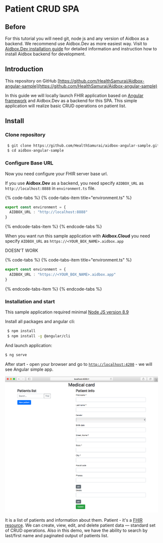 # Patient CRUD SPA

## Before

For this tutorial you will need git, node js and any version of Aidbox as a backend. We recommend use Aidbox.Dev as more easiest way. Visit to [Aidbox.Dev installation guide](../devbox/) for detailed information and instruction how to install Aidbox backend for development.

## Introduction

This repository on GitHub [https://github.com/HealthSamurai/Aidbox-angular-sample](https://github.com/HealthSamurai/Aidbox-angular-sample)

In this guide we will locally launch FHIR application based on  [Angular framework](https://angular.io) and Aidbox.Dev as a backend for this SPA. This simple application will realize basic CRUD operations on patient list.

## Install

### Clone repository

```bash
 $ git clone https://github.com/HealthSamurai/aidbox-angular-sample.git
 $ cd aidbox-angular-sample
```

### Configure Base URL

Now you need configure your FHIR server base url.

If you use **Aidbox.Dev** as a backend, you need specify `AIDBOX_URL` as `http://localhost:8888` in `environment.ts` file.

{% code-tabs %}
{% code-tabs-item title="environment.ts" %}
```typescript
export const environment = {
  AIDBOX_URL : "http://localhost:8888"
}
```
{% endcode-tabs-item %}
{% endcode-tabs %}

When you want run this sample application with **Aidbox.Cloud** you need specify `AIDBOX_URL` as `https://<YOUR_BOX_NAME>.aidbox.app`

DOESN'T WORK

{% code-tabs %}
{% code-tabs-item title="environment.ts" %}
```typescript
export const environment = {
  AIDBOX_URL : "https://<YOUR_BOX_NAME>.aidbox.app"
}
```
{% endcode-tabs-item %}
{% endcode-tabs %}

### Installation and start

This sample application required minimal [Node JS version 8.9](https://nodejs.org/en/)

Install all packages and angular cli:

```bash
 $ npm install
 $ npm install -g @angular/cli
```

And launch application:

```bash
$ ng serve
```

After start - open your browser and go to [`http://localhost:4200`](http://localhost:4200) - we will see Angular simple app.

![](../.gitbook/assets/screen-shot-2018-10-15-at-16.02.07.png)

It is a list of patients and information about them. Patient - it's a [FHIR resource](https://www.hl7.org/fhir/resourcelist.html). We can create, view, edit, and delete patient data — standard set of CRUD operations. Also in this demo, we have the ability to search by last/first name and paginated output of patients list.

